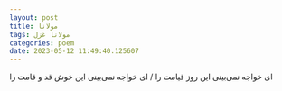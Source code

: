 ```yaml
---
layout: post
title: مولانا
tags: مولانا غزل
categories: poem
date: 2023-05-12 11:49:40.125607
---
```


ای خواجه نمی‌بینی این روز قیامت را / ای خواجه نمی‌بینی این خوش قد و قامت را
